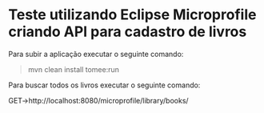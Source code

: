 # Teste utilizando Eclipse Microprofile criando API para cadastro de livros

Para subir a aplicação executar o seguinte comando:
>mvn clean install tomee:run

Para buscar todos os livros executar o seguinte comando:

GET->http://localhost:8080/microprofile/library/books/
